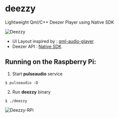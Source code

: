 # deezzy
Lightweight Qml/C++ Deezer Player using Native SDK

![Deezzy](http://blackccpie.free.fr/deezzy/deezzy.png)

- UI Layout inspired by : [qml-audio-player](https://github.com/rohitsinghsengar/qml-audio-player)
- Deezer API : [Native SDK](http://developers.deezer.com/sdk/native)

## Running on the Raspberry Pi:

1. Start **pulseaudio** service
```shell
$ pulseaudio -D
```
2. Run **deezzy** binary
```shell
$ ./deezzy
```

![Deezzy-RPi](http://blackccpie.free.fr/deezzy/deezzy-rpi.jpg)


